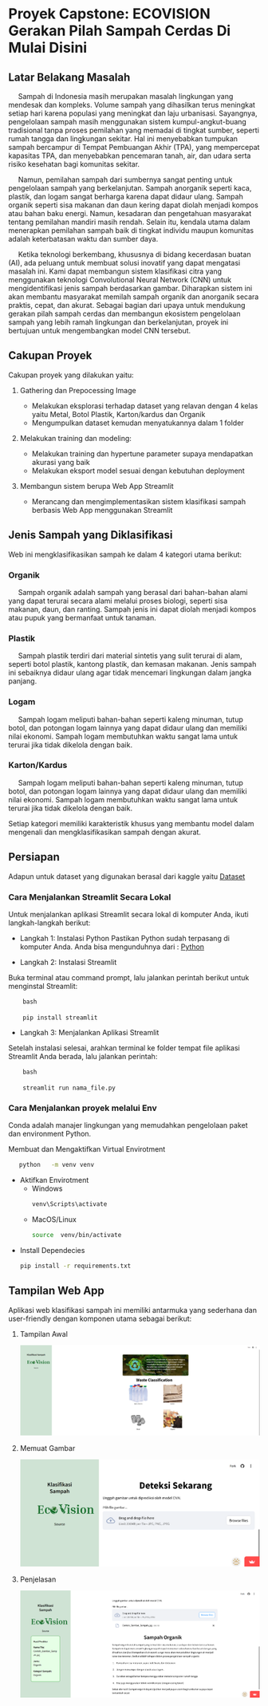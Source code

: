# Proyek Capstone: ECOVISION Gerakan Pilah Sampah Cerdas Di Mulai Disini

## Latar Belakang Masalah 
&nbsp;&nbsp;&nbsp;&nbsp;&nbsp;Sampah di Indonesia masih merupakan masalah lingkungan yang mendesak dan kompleks. Volume sampah yang dihasilkan terus meningkat setiap hari karena populasi yang meningkat dan laju urbanisasi. Sayangnya, pengelolaan sampah masih menggunakan sistem kumpul-angkut-buang tradisional tanpa proses pemilahan yang memadai di tingkat sumber, seperti rumah tangga dan lingkungan sekitar. Hal ini menyebabkan tumpukan sampah bercampur di Tempat Pembuangan Akhir (TPA), yang mempercepat kapasitas TPA, dan menyebabkan pencemaran tanah, air, dan udara serta risiko kesehatan bagi komunitas sekitar.

&nbsp;&nbsp;&nbsp;&nbsp;&nbsp;Namun, pemilahan sampah dari sumbernya sangat penting untuk pengelolaan sampah yang berkelanjutan. Sampah anorganik seperti kaca, plastik, dan logam sangat berharga karena dapat didaur ulang. Sampah organik seperti sisa makanan dan daun kering dapat diolah menjadi kompos atau bahan baku energi. Namun, kesadaran dan pengetahuan masyarakat tentang pemilahan mandiri masih rendah. Selain itu, kendala utama dalam menerapkan pemilahan sampah baik di tingkat individu maupun komunitas adalah keterbatasan waktu dan sumber daya.

&nbsp;&nbsp;&nbsp;&nbsp;&nbsp;Ketika teknologi berkembang, khususnya di bidang kecerdasan buatan (AI), ada peluang untuk membuat solusi inovatif yang dapat mengatasi masalah ini. Kami dapat membangun sistem klasifikasi citra yang menggunakan teknologi Convolutional Neural Network (CNN) untuk mengidentifikasi jenis sampah berdasarkan gambar. Diharapkan sistem ini akan membantu masyarakat memilah sampah organik dan anorganik secara praktis, cepat, dan akurat. Sebagai bagian dari upaya untuk mendukung gerakan pilah sampah cerdas dan membangun ekosistem pengelolaan sampah yang lebih ramah lingkungan dan berkelanjutan, proyek ini bertujuan untuk mengembangkan model CNN tersebut.

## Cakupan Proyek

Cakupan proyek yang dilakukan yaitu:
1. Gathering dan Prepocessing Image
   - Melakukan eksplorasi terhadap dataset yang relavan dengan 4 kelas yaitu Metal, Botol Plastik, Karton/kardus dan Organik
   - Mengumpulkan dataset kemudan menyatukannya dalam 1 folder
3. Melakukan training dan modeling:
   - Melakukan training dan hypertune parameter supaya mendapatkan akurasi yang baik
   - Melakukan eksport model sesuai dengan kebutuhan deployment
   
3. Membangun sistem berupa Web App Streamlit
   - Merancang dan mengimplementasikan sistem klasifikasi sampah berbasis Web App menggunakan Streamlit

## Jenis Sampah yang Diklasifikasi

Web ini mengklasifikasikan sampah ke dalam 4 kategori utama berikut:

### Organik
&nbsp;&nbsp;&nbsp;&nbsp;&nbsp;Sampah organik adalah sampah yang berasal dari bahan-bahan alami yang dapat terurai secara alami melalui proses biologi, seperti sisa makanan, daun, dan ranting. Sampah jenis ini dapat diolah menjadi kompos atau pupuk yang bermanfaat untuk tanaman.

### Plastik
&nbsp;&nbsp;&nbsp;&nbsp;&nbsp;Sampah plastik terdiri dari material sintetis yang sulit terurai di alam, seperti botol plastik, kantong plastik, dan kemasan makanan. Jenis sampah ini sebaiknya didaur ulang agar tidak mencemari lingkungan dalam jangka panjang.

### Logam

&nbsp;&nbsp;&nbsp;&nbsp;&nbsp;Sampah logam meliputi bahan-bahan seperti kaleng minuman, tutup botol, dan potongan logam lainnya yang dapat didaur ulang dan memiliki nilai ekonomi. Sampah logam membutuhkan waktu sangat lama untuk terurai jika tidak dikelola dengan baik.

### Karton/Kardus
&nbsp;&nbsp;&nbsp;&nbsp;&nbsp;Sampah logam meliputi bahan-bahan seperti kaleng minuman, tutup botol, dan potongan logam lainnya yang dapat didaur ulang dan memiliki nilai ekonomi. Sampah logam membutuhkan waktu sangat lama untuk terurai jika tidak dikelola dengan baik.

Setiap kategori memiliki karakteristik khusus yang membantu model dalam mengenali dan mengklasifikasikan sampah dengan akurat.
## Persiapan
Adapun untuk dataset yang digunakan berasal dari kaggle yaitu [Dataset](https://www.kaggle.com/datasets/juanzi/basetrash2)
### Cara Menjalankan Streamlit Secara Lokal
Untuk menjalankan aplikasi Streamlit secara lokal di komputer Anda, ikuti langkah-langkah berikut:

- Langkah 1: Instalasi Python
Pastikan Python sudah terpasang di komputer Anda. Anda bisa mengunduhnya dari : 
[Python](https://www.python.org/)

- Langkah 2: Instalasi Streamlit

Buka terminal atau command prompt, lalu jalankan perintah berikut untuk menginstal Streamlit:

```
    bash

    pip install streamlit
```

- Langkah 3: Menjalankan Aplikasi Streamlit

Setelah instalasi selesai, arahkan terminal ke folder tempat file aplikasi Streamlit Anda berada, lalu jalankan perintah:

```
    bash

    streamlit run nama_file.py

```

### Cara Menjalankan proyek melalui Env

Conda adalah manajer lingkungan yang memudahkan pengelolaan paket dan environment Python.

 Membuat dan Mengaktifkan Virtual Envirotment
   ```bash
      python   -m venv venv
   ```
- Aktifkan Envirotment
  - Windows
    ```bash
    venv\Scripts\activate
    ```
  - MacOS/Linux
    ```bash
    source  venv/bin/activate
    ```
- Install Dependecies
    ```bash
    pip install -r requirements.txt
    ```
## Tampilan Web App

Aplikasi web klasifikasi sampah ini memiliki antarmuka yang sederhana dan user-friendly dengan komponen utama sebagai berikut:

1. Tampilan Awal

   ![Tampilan Awal](https://raw.githubusercontent.com/inibukanphilli/Proyek_Dicoding/refs/heads/main/Tampilan%20Awal.png)

2. Memuat Gambar

   ![Memuat Gambar](https://raw.githubusercontent.com/inibukanphilli/Proyek_Dicoding/refs/heads/main/Memuat%20Gambar.png)

3. Penjelasan

   ![Penjelasan](https://raw.githubusercontent.com/inibukanphilli/Proyek_Dicoding/refs/heads/main/Penjelasan.png)
   


